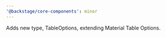 ```yaml
---
'@backstage/core-components': minor
---
```


Adds new type, TableOptions, extending Material Table Options.
